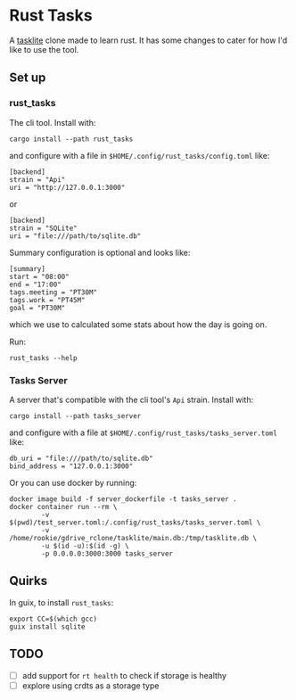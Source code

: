 # Rust Tasks

A [tasklite](https://github.com/ad-si/TaskLite) clone made to learn rust. It has
some changes to cater for how I'd like to use the tool.

## Set up

### rust_tasks

The cli tool. Install with:

```
cargo install --path rust_tasks
```

and configure with a file in `$HOME/.config/rust_tasks/config.toml` like:

```
[backend]
strain = "Api"
uri = "http://127.0.0.1:3000"
```
or

```
[backend]
strain = "SQLite"
uri = "file:///path/to/sqlite.db"
```

Summary configuration is optional and looks like:

```
[summary]
start = "08:00"
end = "17:00"
tags.meeting = "PT30M"
tags.work = "PT45M"
goal = "PT30M"
```

which we use to calculated some stats about how the day is going on.

Run:

```
rust_tasks --help
```

### Tasks Server

A server that's compatible with the cli tool's `Api` strain. Install with:

```
cargo install --path tasks_server
```

and configure with a file at `$HOME/.config/rust_tasks/tasks_server.toml` like:

```
db_uri = "file:///path/to/sqlite.db"
bind_address = "127.0.0.1:3000"
```

Or you can use docker by running:

```
docker image build -f server_dockerfile -t tasks_server .
docker container run --rm \
		-v $(pwd)/test_server.toml:/.config/rust_tasks/tasks_server.toml \
		-v /home/rookie/gdrive_rclone/tasklite/main.db:/tmp/tasklite.db \
		-u $(id -u):$(id -g) \
		-p 0.0.0.0:3000:3000 tasks_server
```

## Quirks

In guix, to install `rust_tasks`:

```
export CC=$(which gcc)
guix install sqlite
```

## TODO

- [ ] add support for `rt health` to check if storage is healthy
- [ ] explore using crdts as a storage type
